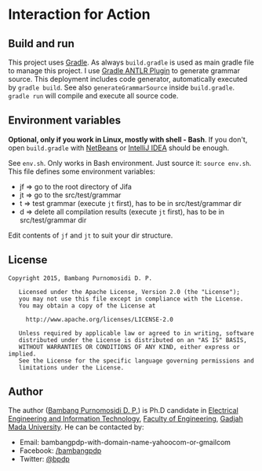 # Interaction for Action

## Build and run

This project uses [Gradle](http://www.gradle.org). As always `build.gradle` is used as main gradle file to manage this project. I use [Gradle ANTLR Plugin](https://docs.gradle.org/current/userguide/antlr_plugin.html) to generate grammar source. This deployment includes code generator, automatically executed by ``gradle build``. See also ``generateGrammarSource`` inside ``build.gradle``. `gradle run` will compile and execute all source code.

## Environment variables

**Optional, only if you work in Linux, mostly with shell - Bash**. If you don't, open ``build.gradle`` with [NetBeans](http://netbeans.org) or [IntelliJ IDEA](https://www.jetbrains.com/idea/) should be enough.

See ``env.sh``. Only works in Bash environment. Just source it: ``source env.sh``. This file defines some environment variables:
* jf => go to the root directory of Jifa
* jt => go to the src/test/grammar
* t => test grammar (execute ``jt`` first), has to be in src/test/grammar dir
* d => delete all compilation results (execute ``jt`` first), has to be in src/test/grammar dir

Edit contents of ``jf`` and ``jt`` to suit your dir structure.

## License

~~~
Copyright 2015, Bambang Purnomosidi D. P.

   Licensed under the Apache License, Version 2.0 (the "License");
   you may not use this file except in compliance with the License.
   You may obtain a copy of the License at

     http://www.apache.org/licenses/LICENSE-2.0

   Unless required by applicable law or agreed to in writing, software
   distributed under the License is distributed on an "AS IS" BASIS,
   WITHOUT WARRANTIES OR CONDITIONS OF ANY KIND, either express or implied.
   See the License for the specific language governing permissions and
   limitations under the License.
~~~

## Author

The author ([Bambang Purnomosidi D. P.](http://bpdp.name)) is Ph.D candidate in [Electrical Engineering and Information Technology](http://pasca.te.ugm.ac.id), [Faculty of Engineering](http://www.fakultas-teknik.ugm.ac.id), [Gadjah Mada University](http://www.ugm.ac.id). He can be contacted by:
* Email: bambangpdp-with-domain-name-yahoocom-or-gmailcom
* Facebook: [/bambangpdp](http://www.facebook.com/bambangpdp)
* Twitter: [@bpdp](http://twitter.com/bpdp)
